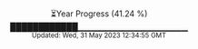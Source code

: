 <p align="center">
⏳Year Progress (41.24 %) <br>
████████████▁▁▁▁▁▁▁▁▁▁▁▁▁▁▁▁▁▁ <br>
<sub>Updated: Wed, 31 May 2023 12:34:55 GMT</sub>
</p>

